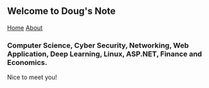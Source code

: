## Welcome to Doug's Note


[Home](index.md)    [About](about.md)



### Computer Science, Cyber Security, Networking, Web Application, Deep Learning, Linux, ASP.NET, Finance and Economics.

Nice to meet you!
